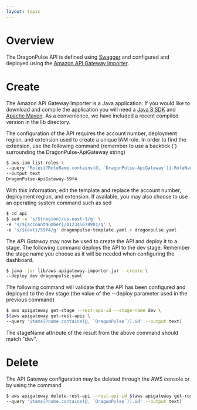 ```yaml
---
layout: topic
---
```


# Overview
The DragonPulse API is defined using
<a href="http://swagger.io" target="_blank">Swagger</a> and configured and
deployed using the
<a href="https://github.com/awslabs/aws-apigateway-importer"
target="_blank">Amazon API Gateway Importer</a>.

# Create

The Amazon API Gateway Importer is a Java application.  If you would like to
download and compile the application you will need a
<a href="http://www.oracle.com/technetwork/java/javase/downloads/index.html?ssSourceSiteId=ocomen"
target="_blank">Java 8 SDK</a> and
<a href="http://maven.apache.org" target="_blank">Apache Maven</a>.  As a
convenience, we have included a recent compiled version in the lib directory.

The configuration of the API requires the account number, deployment region,
and extension used to create a unique IAM role.  In order to find the
extension, use the following command (remember to use a backtick (`)
surrounding the DragonPulse-ApiGateway string)

```sh
$ aws iam list-roles \
--query 'Roles[?RoleName.contains(@, `DragonPulse-ApiGateway`)].RoleName' \
--output text
DragonPulse-ApiGateway-59f4
```

With this information, edit the template and replace the account number,
deployment region, and extension.  If available, you may also choose to use
an operating system command such as sed

```sh
$ cd api
$ sed -e 's/${region}/us-east-1/g' \
-e 's/${accountNumber}/012345678901/g' \
-e 's/${ext}/59f4/g' dragonpulse-template.yaml > dragonpulse.yaml
```

The _API Gateway_ may now be used to create the API and deploy it to a stage.
The following command deploys the API to the dev stage.  Remember the stage
name you choose as it will be needed when configuring the dashboard.

```sh
$ java -jar lib/aws-apigateway-importer.jar --create \
--deploy dev dragonpulse.yaml
```

The following command will validate that the API has been configured and
deployed to the dev stage (the value of the --deploy parameter used in
the previous command)

```sh
$ aws apigateway get-stage --rest-api-id --stage-name dev \
$(aws apigateway get-rest-apis \
--query 'items[?name.contains(@, `DragonPulse`)].id' --output text)
```

The stageName attribute of the result from the above command
should match "dev".

# Delete

The API Gateway configuration may be deleted through the AWS console or by
using the command

```sh
$ aws apigateway delete-rest-api --rest-api-id $(aws apigateway get-rest-apis \
--query 'items[?name.contains(@, `DragonPulse`)].id' --output text)
```
